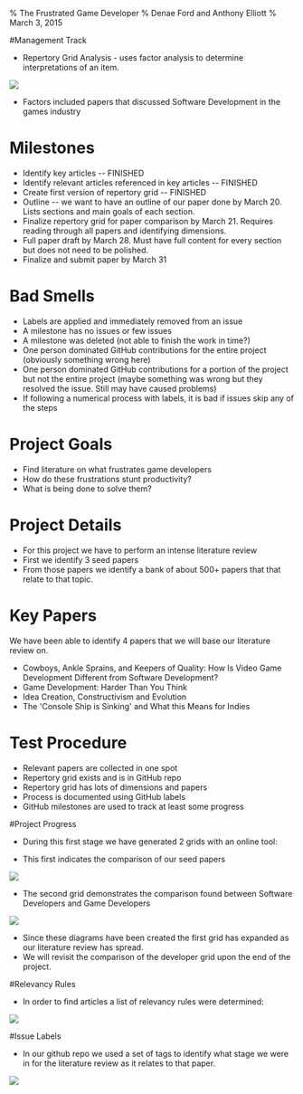 % The Frustrated Game Developer
% Denae Ford and Anthony Elliott
% March  3, 2015

#Management Track

- Repertory Grid Analysis - uses factor analysis to determine interpretations of an item.

<img align=center src="../img/repgrid.png">

- Factors included papers that discussed Software Development in the games industry

# Milestones

* Identify key articles -- FINISHED
* Identify relevant articles referenced in key articles -- FINISHED
* Create first version of repertory grid -- FINISHED
* Outline -- we want to have an outline of our paper done by March 20. Lists sections and main goals of each section.
* Finalize repertory grid for paper comparison by March 21. Requires reading through all papers and identifying dimensions.
* Full paper draft by March 28. Must have full content for every section but does not need to be polished.
* Finalize and submit paper by March 31

# Bad Smells

* Labels are applied and immediately removed from an issue
* A milestone has no issues or few issues
* A milestone was deleted (not able to finish the work in time?)
* One person dominated GitHub contributions for the entire project (obviously something wrong here)
* One person dominated GitHub contributions for a portion of the project but not the entire project (maybe something was wrong but they resolved the issue. Still may have caused problems)
* If following a numerical process with labels, it is bad if issues skip any of the steps

# Project Goals

- Find literature on what frustrates game developers
- How do these frustrations stunt productivity?
- What is being done to solve them?

# Project Details

- For this project we have to perform an intense literature review
- First we identify 3 seed papers
- From those papers we identify a bank of about 500+ papers that that relate to that topic.

# Key Papers

We have been able to identify 4 papers that we will base our literature review on. 

- Cowboys, Ankle Sprains, and Keepers of Quality: How Is Video Game Development Different from Software Development?
- Game Development: Harder Than You Think
- Idea Creation, Constructivism and Evolution
- The 'Console Ship is Sinking' and What this Means for Indies

# Test Procedure

* Relevant papers are collected in one spot
* Repertory grid exists and is in GitHub repo
* Repertory grid has lots of dimensions and papers
* Process is documented using GitHub labels
* GitHub milestones are used to track at least some progress

#Project Progress

- During this first stage we have generated 2 grids with an online tool:

- This first indicates the comparison of our seed papers

<img align=center src="../img/CSC510Grid1.png">

- The second grid demonstrates the comparison found between Software Developers and Game Developers

<img align=center src="../img/CSC510Grid2.png">

- Since these diagrams have been created the first grid has expanded as our literature review has spread.
- We will revisit the comparison of the developer grid upon the end of the project.

#Relevancy Rules 

- In order to find articles a list of relevancy rules were determined:

<img align=center src="../img/theprocess.png">

#Issue Labels

- In our github repo we used a set of tags to identify what stage we were in for the literature review as it relates to that paper.

<img align=center src="../img/issuelabels.png">

